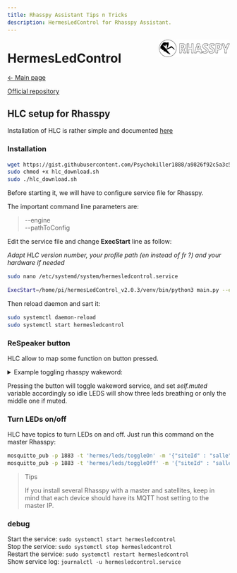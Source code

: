 ```yaml
---
title: Rhasspy Assistant Tips n Tricks
description: HermesLedControl for Rhasspy Assistant.
---
```


<img align="right" src="../images/rhasspyLogoLong.png" width="160" style="top: 15px">

# HermesLedControl

[← Main page](../index.md)

[Official repository](https://github.com/project-alice-assistant/HermesLedControl)

## HLC setup for Rhasspy

Installation of HLC is rather simple and documented [here](https://github.com/project-alice-assistant/HermesLedControl/wiki/Installation-&-update)


### Installation

```bash
wget https://gist.githubusercontent.com/Psychokiller1888/a9826f92c5a3c5d03f34d182fda1ce4c/raw/cbb53252dd55dc4e9f5f6064a493f0981cf133fb/hlc_download.sh
sudo chmod +x hlc_download.sh
sudo ./hlc_download.sh
```

Before starting it, we will have to configure service file for Rhasspy.

The important command line parameters are:
> --engine<br />
> --pathToConfig

Edit the service file and change **ExecStart** line as follow:

*Adapt HLC version number, your profile path (en instead of fr ?) and your hardware if needed*


```bash
sudo nano /etc/systemd/system/hermesledcontrol.service
```

```bash
ExecStart=/home/pi/hermesLedControl_v2.0.3/venv/bin/python3 main.py --engine=rhasspy --pathToConfig=/home/pi/.config/rhasspy/profiles/fr/profile.json --hardware=respeaker2 --pattern=kiboost
```
Then reload daemon and sart it:

```bash
sudo systemctl daemon-reload
sudo systemctl start hermesledcontrol
```

### ReSpeaker button

HLC allow to map some function on button pressed.

<details>
<summary>Example toggling rhasspy wakeword:</summary>

```python
from subprocess import call

	def __init__(self, controller):
		super(KiboostLedPattern, self).__init__(controller)
		self.host = '192.168.0.140'
		self.muted = False

	def idle(self, *args): #continuous blue breathing
		if self._debug: print('---idle---')
		self.off()

		middleLed = int(self._numLeds/2)
		if self.muted:
			self._controller.setLed(middleLed, 85, 0, 0, 100)
		else:
			self._controller.setLed(middleLed, 0, 85, 0, 100)
		self._controller.show()

	def onButton1(self, *args):
		if self._debug: print('##_onButton1')
		#mute hotword detection:
		self._animation.clear()
		self.off()
		if self.muted:
			self.muted = False
			call('sudo curl -d "on" http://%s:12101/api/listen-for-wake'%self.host, shell=True)
		else:
			self.muted = True
			call('sudo curl -d "off" http://%s:12101/api/listen-for-wake'%self.host, shell=True)
		self.off()
		self._controller.idle()
```

</details>

Pressing the button will toggle wakeword service, and set *self.muted* variable accordingly so idle LEDS will show three leds breathing or only the middle one if muted.

### Turn LEDs on/off

HLC have topics to turn LEDs on and off. Just run this command on the master Rhasspy:

```bash
mosquitto_pub -p 1883 -t 'hermes/leds/toggleOn' -m '{"siteId" : "salle"}'
mosquitto_pub -p 1883 -t 'hermes/leds/toggleOff' -m '{"siteId" : "salle"}'
```

> Tips
>
> If you install several Rhasspy with a master and satellites, keep in mind that each device should have its MQTT host setting to the master IP.

### debug

Start the service: `sudo systemctl start hermesledcontrol`<br />
Stop the service: `sudo systemctl stop hermesledcontrol`<br />
Restart the service: `sudo systemctl restart hermesledcontrol`<br />
Show service log: `journalctl -u hermesledcontrol.service`<br />


